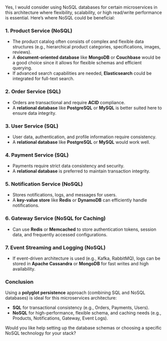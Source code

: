 Yes, I would consider using NoSQL databases for certain microservices in this architecture where flexibility, scalability, or high read/write performance is essential. Here’s where NoSQL could be beneficial:

### **1. Product Service (NoSQL)**
- The product catalog often consists of complex and flexible data structures (e.g., hierarchical product categories, specifications, images, reviews).
- A **document-oriented database** like **MongoDB** or **Couchbase** would be a good choice since it allows for flexible schemas and efficient querying.
- If advanced search capabilities are needed, **Elasticsearch** could be integrated for full-text search.

### **2. Order Service (SQL)**
- Orders are transactional and require **ACID** compliance.
- A **relational database** like **PostgreSQL** or **MySQL** is better suited here to ensure data integrity.

### **3. User Service (SQL)**
- User data, authentication, and profile information require consistency.
- A **relational database** like **PostgreSQL** or **MySQL** would work well.

### **4. Payment Service (SQL)**
- Payments require strict data consistency and security.
- A **relational database** is preferred to maintain transaction integrity.

### **5. Notification Service (NoSQL)**
- Stores notifications, logs, and messages for users.
- A **key-value store** like **Redis** or **DynamoDB** can efficiently handle notifications.

### **6. Gateway Service (NoSQL for Caching)**
- Can use **Redis** or **Memcached** to store authentication tokens, session data, and frequently accessed configurations.

### **7. Event Streaming and Logging (NoSQL)**
- If event-driven architecture is used (e.g., Kafka, RabbitMQ), logs can be stored in **Apache Cassandra** or **MongoDB** for fast writes and high availability.

### **Conclusion**
Using a **polyglot persistence** approach (combining SQL and NoSQL databases) is ideal for this microservices architecture:
- **SQL** for transactional consistency (e.g., Orders, Payments, Users).
- **NoSQL** for high-performance, flexible schema, and caching needs (e.g., Products, Notifications, Gateway, Event Logs).

Would you like help setting up the database schemas or choosing a specific NoSQL technology for your stack?